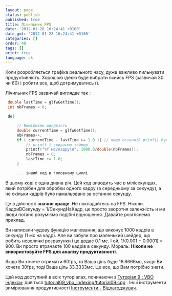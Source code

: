 ```yaml
---
layout: page
status: publish
published: true
title: Лічильник FPS
date: '2012-01-28 16:24:41 +0100'
date_gmt: '2012-01-28 16:24:41 +0100'
categories: []
order: 40
tags: []
print: true
language: uk
---
```


Коли розробляється графіка реального часу, дуже важливо пильнувати продуктивність. Хорошою ідеєю буде вибрати якийсь FPS (зазвичай 30 чи 60) і робити все, щоб дотримуватись її.

Лічильник FPS зазвичай виглядає так :

``` cpp
 double lastTime = glfwGetTime();
 int nbFrames = 0;

 do{

     // Вимірюємо швидкість
     double currentTime = glfwGetTime();
     nbFrames++;
     if ( currentTime - lastTime >= 1.0 ){ // якщо останній prinf() був більше 1 секунди тому
         // printf і скидаємо таймер
         printf("%f мс/кадру\n", 1000.0/double(nbFrames));
         nbFrames = 0;
         lastTime += 1.0;
     }

     ... інший код в головному циклі
```

В цьому коді є одна дивна річ. Цей код виводить час в мілісекундах, який потрібен для обробки одного кадру (в середньому за секунду), а не скільки кадрів було намальовано за останню секунду.

Це в дійсності **значно краще**. Не покладайтесь на FPS. Ніколи. КадриВСекунду = 1/СекундНаКадр, це просто зворотня залежність и ми люди погано розуміємо подібні відношення. Давайте розглянемо приклад.

Ви написали чудову функцію малювання, що виконує 1000 кадрів в секунду (1 мс на кадр). Але ви забули про маленький шейдер, що робить невеличкі розрахунки і це додає 0.1 мс. І ой, 1/(0.001 + 0.0001) = 900. Ви просто втрачаєте 100 кадрів в секунду. Мораль: **Ніколи не використовуйте FPS для аналізу продуктивності**.

Якщо Ви хочете отримати 60fps, то Ваша ціль буде 16.6666мс, якщо Ви хочете 30fps, тоді Ваша ціль 33.3333мс. Це все, що Вам потрібно знати.

Цей код доступний в всіх туторіалах, починаючи з  [Туторіал 9 : VBO індекси]({{site.baseurl}}/intermediate-tutorials/tutorial-9-vbo-indexing/); дивіться [tutorial09_vbo_indexing/tutorial09.cpp](https://github.com/opengl-tutorials/ogl/blob/master/tutorial09_vbo_indexing/tutorial09.cpp#L142) . Інші інструменти вимірювання продуктивності [Інструменти - Відлагоджувач]({{site.baseurl}}/uk/miscellaneous/useful-tools-links/#debugging-tools).
